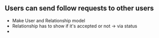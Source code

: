 ## Users can send follow requests to other users
- Make User and Relationship model
- Relationship has to show  if it's accepted or not -> via status
- 